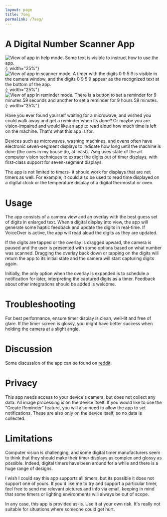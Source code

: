 ```yaml
---
layout: page
title: 7seg
permalink: /7seg/
---
```


# A Digital Number Scanner App

![View of app in help mode. Some text is visible to instruct how to use the
app.](/assets/help-light.png){: width="25%"} ![View of app in scanner mode. A
timer with the digits 0 9 5 9 is visible in the camera window, and the digits 0
9 5 9 appear as the recognized text at the bottom of the
app.](/assets/scan-light.png){: width="25%"} ![View of app in reminder mode.
There is a button to set a reminder for 9 minutes 59 seconds and another to set
a reminder for 9 hours 59 minutes.](/assets/reminder-light.png){: width="25%"}

Have you ever found yourself waiting for a microwave, and wished you could walk
away and get a reminder when its done? Or maybe you are vision-impaired and
would like an app to read aloud how much time is left on the machine. That's
what this app is for.
 
Devices such as microwaves, washing machines, and ovens often have electronic
seven-segment displays to indicate how long until the machine is done (the ones
in my house do, at least). 7seg uses state of the art computer vision
techniques to extract the digits out of timer displays, with first-class
support for seven-segment displays.

The app is not limited to timers- it should work for displays that
are not timers as well. For example, it could also be used to read time
displayed on a digital clock or the temperature display of a digital thermostat
or oven.

# Usage
The app consists of a camera view and an overlay with the best guess set of
digits in enlarged text. When a digital display into view, the app will
generate some haptic feedback and update the digits in real-time. If VoiceOver
is active, the app will read aloud the digits as they are updated.

If the digits are tapped or the overlay is dragged upward, the camera is paused
and the user is presented with some options based on what number was scanned.
Dragging the overlay back down or tapping on the digits will return the app to
its initial state and the camera will start capturing digits again.

Initially, the only option when the overlay is expanded is to schedule a
notification for later, interpreting the captured digits as a timer. Feedback
about other integrations should be added is welcome.

# Troubleshooting
For best performance, ensure timer display is clean, well-lit and free of
glare. If the timer screen is glossy, you might have better success when
holding the camera at a slight angle.

# Discussion
Some discussion of the app can be found on
[reddit](https://old.reddit.com/r/Blind/comments/lnm796/app_to_scan_digital_timers/).

# Privacy
This app needs access to your device's camera, but does not collect any data.
All image processing is on the device itself. If you would like to use the
"Create Reminder" feature, you will also need to allow the app to set
notifications. These are also only on the device itself, so no data is
collected.

# Limitations
Computer vision is challenging, and some digital timer manufacturers seem to
think that they should make their timer displays as complex and glossy as
possible. Indeed, digital timers have been around for a while and there is a
huge range of designs.

I wish I could say this app supports all timers, but its possible it does not
support one of yours. If you'd like me to try and support a particular timer,
feel free to send me relevant pictures and info via email, keeping in mind that
some timers or lighting environments will always be out of scope.

In any case, this app is provided as-is. Use it at your own risk. It's really
not suitable for situations where someone could get hurt.
